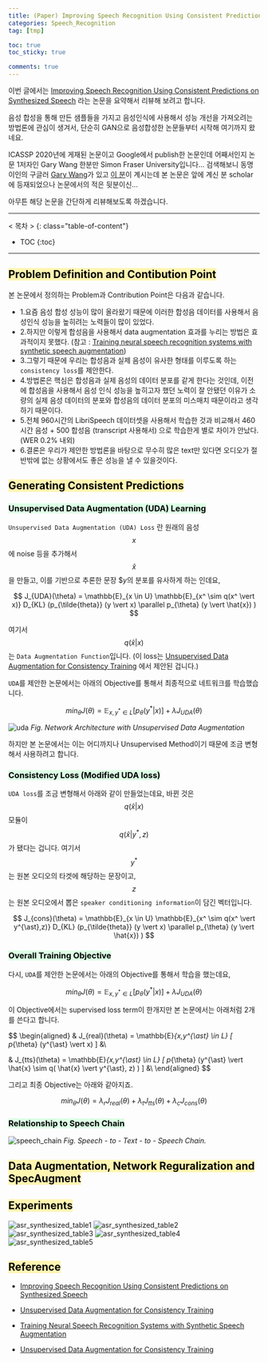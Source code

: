 ```yaml
---
title: (Paper) Improving Speech Recognition Using Consistent Predictions on Synthesized Speech
categories: Speech_Recognition
tag: [tmp]

toc: true
toc_sticky: true

comments: true
---
```



이번 글에서는 [Improving Speech Recognition Using Consistent Predictions on Synthesized Speech](https://ieeexplore.ieee.org/document/9053831) 라는 논문을 요약해서 리뷰해 보려고 합니다. 

음성 합성을 통해 만든 샘플들을 가지고 음성인식에 사용해서 성능 개선을 가져오려는 방법론에 관심이 생겨서, 단순히 GAN으로 음성합성한 논문들부터 시작해 여기까지 왔네요.

ICASSP 2020년에 게재된 논문이고 Google에서 publish한 논문인데 어째서인지 논문 1저자인 Gary Wang 한분만 Simon Fraser University입니다... 검색해보니 동명이인의 구글러 [Gary Wang](https://scholar.google.co.kr/citations?hl=en&user=P8GaY4wAAAAJ&view_op=list_works&sortby=pubdate)가 있고 [이 분](https://scholar.google.com/citations?user=pR-3oMIAAAAJ&hl=en)이 계시는데 본 논문은 앞에 계신 분 scholar에 등재되었으나 논문에서의 적은 뒷분이신...


아무튼 해당 논문을 간단하게 리뷰해보도록 하겠습니다.

---
< 목차 >
{: class="table-of-content"}
* TOC
{:toc}
---


## <mark style='background-color: #fff5b1'> Problem Definition and Contibution Point </mark>

본 논문에서 정의하는 Problem과 Contribution Point은 다음과 같습니다.

- 1.요즘 음성 합성 성능이 많이 올라왔기 때문에 이러한 합성음 데이터를 사용해서 음성인식 성능을 높히려는 노력들이 많이 있었다.
- 2.하지만 이렇게 합성음을 사용해서 data augmentation 효과를 누리는 방법은 효과적이지 못했다. (참고 : [Training neural speech recognition systems with synthetic speech augmentation](https://arxiv.org/abs/1811.00707))
- 3.그렇기 때문에 우리는 합성음과 실제 음성이 유사한 형태를 이루도록 하는 `consistency loss`를 제안한다.
- 4.방법론은 핵심은 합성음과 실제 음성의 데이터 분포를 같게 한다는 것인데, 이전에 합성음을 사용해서 음성 인식 성능을 높히고자 했던 노력이 잘 안됐던 이유가 소량의 실제 음성 데이터의 분포와 합성음의 데이터 분포의 미스매치 때문이라고 생각하기 때문이다.
- 5.전체 960시간의 LibriSpeech 데이터셋을 사용해서 학습한 것과 비교해서 460시간 음성 + 500 합성음 (transcript 사용해서) 으로 학습한게 별로 차이가 안났다. (WER 0.2% 내외)
- 6.결론은 우리가 제안한 방법론을 바탕으로 무수히 많은 text만 있다면 오디오가 절반밖에 없는 상황에서도 좋은 성능을 낼 수 있을것이다. 


## <mark style='background-color: #fff5b1'> Generating Consistent Predictions </mark>

### <mark style='background-color: #dcffe4'> Unsupervised Data Augmentation (UDA) Learning </mark>

`Unsupervised Data Augmentation (UDA) Loss` 란 원래의 음성 $$x$$에 noise 등을 추가해서 $$\hat{x}$$을 만들고, 이를 기반으로 추론한 문장 $$y$의 분포를 유사하게 하는 인데요, 


$$
J_{UDA}(\theta) = \mathbb{E}_{x \in U} \mathbb{E}_{x^ \sim q(x^ \vert x)} D_{KL} (p_{\tilde{theta}} (y \vert x) \parallel p_{\theta} (y \vert \hat{x}) ) 
$$

여기서 $$q(\hat{x} \vert x)$$는 `Data Augmentation Function`입니다.
(이 loss는 [Unsupervised Data Augmentation for Consistency Training](https://arxiv.org/pdf/1904.12848) 에서 제안된 겁니다.)

`UDA`를 제안한 논문에서는 아래의 Objective를 통해서 최종적으로 네트워크를 학습했습니다. 

$$
{min}_{\theta} J(\theta) = \mathbb{E}_{x,y^{\ast} \in L} [p_{\theta}(y^{\ast} \vert x)] + \lambda J_{UDA} (\theta)
$$

![uda](/assets/images/asr_synthesized/uda.png)
*Fig. Network Architecture with Unsupervised Data Augmentation*


하지만 본 논문에서는 이는 어디까지나 Unsupervised Method이기 때문에 조금 변형해서 사용하려고 합니다.



### <mark style='background-color: #dcffe4'> Consistency Loss (Modified UDA loss) </mark>

`UDA loss`를 조금 변형해서 아래와 같이 만들었는데요, 바뀐 것은 $$q(\hat{x} \vert x)$$ 모듈이 $$q(\hat{x} \vert y^{\ast},z)$$가 됐다는 겁니다. 여기서 $$y^{\ast}$$는 원본 오디오의 타겟에 해당하는 문장이고, $$z$$는 원본 오디오에서 뽑은 `speaker conditioning information`이 담긴 벡터입니다.  

$$
J_{cons}(\theta) = \mathbb{E}_{x \in U} \mathbb{E}_{x^ \sim q(x^ \vert y^{\ast},z)} D_{KL} (p_{\tilde{theta}} (y \vert x) \parallel p_{\theta} (y \vert \hat{x}) ) 
$$



### <mark style='background-color: #dcffe4'> Overall Training Objective </mark>

다시, `UDA`를 제안한 논문에서는 아래의 Objective를 통해서 학습을 했는데요, 

$$
{min}_{\theta} J(\theta) = \mathbb{E}_{x,y^{\ast} \in L} [p_{\theta}(y^{\ast} \vert x)] + \lambda J_{UDA} (\theta)
$$

이 Objective에서는 supervised loss term이 한개지만 본 논문에서는 아래처럼 2개를 쓴다고 합니다.

$$
\begin{aligned}
&
J_{real}(\theta) = \mathbb{E}_{x,y^{\ast} \in L} [ p_{\theta} (y^{\ast} \vert x) ]
&\\

&
J_{tts}(\theta) = \mathbb{E}_{x,y^{\ast} \in L} [ p_{\theta} (y^{\ast} \vert \hat{x} \sim q( \hat{x} \vert y^{\ast}, z) ) ]
&\\
\end{aligned}
$$

그리고 최종 Objective는 아래와 같아지죠.

$$
{min}_{\theta} J(\theta) = \lambda_r J_{real}(\theta) + \lambda_t J_{tts}(\theta) + \lambda_c J_{cons}(\theta)
$$






### <mark style='background-color: #dcffe4'> Relationship to Speech Chain </mark>


![speech_chain](/assets/images/asr_synthesized/speech_chain.png)
*Fig. Speech - to - Text - to - Speech Chain.*





## <mark style='background-color: #fff5b1'> Data Augmentation, Network Reguralization and SpecAugment </mark>










## <mark style='background-color: #fff5b1'> Experiments </mark>


![asr_synthesized_table1](/assets/images/asr_synthesized/asr_synthesized_table1.png)
![asr_synthesized_table2](/assets/images/asr_synthesized/asr_synthesized_table2.png)
![asr_synthesized_table3](/assets/images/asr_synthesized/asr_synthesized_table3.png)
![asr_synthesized_table4](/assets/images/asr_synthesized/asr_synthesized_table4.png)
![asr_synthesized_table5](/assets/images/asr_synthesized/asr_synthesized_table5.png)









## <mark style='background-color: #fff5b1'> Reference </mark>

- [Improving Speech Recognition Using Consistent Predictions on Synthesized Speech](https://ieeexplore.ieee.org/document/9053831)

- [Unsupervised Data Augmentation for Consistency Training](https://arxiv.org/pdf/1904.12848) 

- [Training Neural Speech Recognition Systems with Synthetic Speech Augmentation](https://arxiv.org/abs/1811.00707)

- [Unsupervised Data Augmentation for Consistency Training](https://arxiv.org/abs/1904.12848)
